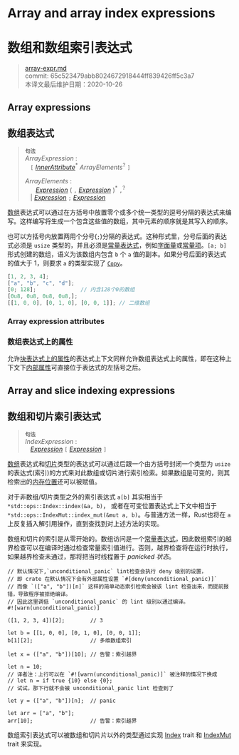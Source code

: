 # Array and array index expressions
# 数组和数组索引表达式

>[array-expr.md](https://github.com/rust-lang/reference/blob/master/src/expressions/array-expr.md)\
>commit: 65c523479abb8024672918444ff839426ff5c3a7 \
>本译文最后维护日期：2020-10-26

## Array expressions
## 数组表达式

> **<sup>句法</sup>**\
> _ArrayExpression_ :\
> &nbsp;&nbsp; `[` [_InnerAttribute_]<sup>\*</sup> _ArrayElements_<sup>?</sup> `]`
>
> _ArrayElements_ :\
> &nbsp;&nbsp; &nbsp;&nbsp; [_Expression_] ( `,` [_Expression_] )<sup>\*</sup> `,`<sup>?</sup>\
> &nbsp;&nbsp; | [_Expression_] `;` [_Expression_]

[数组](https://doc.rust-lang.org/types/array.md)表达式可以通过在方括号中放置零个或多个统一类型的逗号分隔的表达式来编写。这样编写将生成一个包含这些值的数组，其中元素的顺序就是其写入的顺序。

也可以方括号内放置两用个分号(`;`)分隔的表达式。这种形式里，分号后面的表达式必须是 `usize` 类型的，并且必须是[常量表达式][constant expression]，例如[字面量](https://doc.rust-lang.org/tokens.md#literals)或[常量项](https://doc.rust-lang.org/items/constant-items.md)。`[a; b]` 形式创建的数组，语义为该数组内包含 `b` 个 `a` 值的副本。如果分号后面的表达式的值大于 1，则要求 `a` 的类型实现了 [`Copy`](https://doc.rust-lang.org/special-types-and-traits.md#copy)。

```rust
[1, 2, 3, 4];
["a", "b", "c", "d"];
[0; 128];              // 内含128个0的数组
[0u8, 0u8, 0u8, 0u8,];
[[1, 0, 0], [0, 1, 0], [0, 0, 1]]; // 二维数组
```

### Array expression attributes
### 数组表达式上的属性

允许[块表达式上的属性][attributes on block expressions]的表达式上下文同样允许数组表达式上的属性，即在这种上下文下[内部属性][Inner attributes]可直接位于表达式的左括号之后。

## Array and slice indexing expressions
## 数组和切片索引表达式

> **<sup>句法</sup>**\
> _IndexExpression_ :\
> &nbsp;&nbsp; [_Expression_] `[` [_Expression_] `]`

[数组](https://doc.rust-lang.org/types/array.md)表达式和[切片](https://doc.rust-lang.org/types/slice.md)类型的表达式可以通过后跟一个由方括号封闭一个类型为 `usize` 的表达式(索引)的方式来对此数组或切片进行索引检索。如果数组是可变的，则其检索出的[内存位置][memory location]还可以被赋值。

对于非数组/切片类型之外的索引表达式 `a[b]` 其实相当于 `*std::ops::Index::index(&a, b)`， 或者在可变位置表达式上下文中相当于 `*std::ops::IndexMut::index_mut(&mut a, b)`。与普通方法一样，Rust也将在 `a` 上反复插入解引用操作，直到查找到对上述方法的实现。

数组和切片的索引是从零开始的。数组访问是一个[常量表达式][constant expression]，因此数组索引的越界检查可以在编译时通过检查常量索引值进行。否则，越界检查将在运行时执行，如果越界检查未通过，那将把当时线程置于 *panicked 状态*。

```rust,should_panic
// 默认情况下,`unconditional_panic` lint检查会执行 deny 级别的设置，
// 即 crate 在默认情况下会有外部属性设置 `#[deny(unconditional_panic)]`
// 而像 `(["a", "b"])[n]` 这样的简单动态索引检索会被该 lint 检查出来，而提前报错，导致程序被拒绝编译。
// 因此这里调低 `unconditional_panic` 的 lint 级别以通过编译。
#![warn(unconditional_panic)]

([1, 2, 3, 4])[2];        // 3

let b = [[1, 0, 0], [0, 1, 0], [0, 0, 1]];
b[1][2];                  // 多维数组索引

let x = (["a", "b"])[10]; // 告警：索引越界

let n = 10; 
// 译者注：上行可以在 `#![warn(unconditional_panic)]` 被注释的情况下换成
// let n = if true {10} else {0};
// 试试，那下行就不会被 unconditional_panic lint 检查到了
  
let y = (["a", "b"])[n];  // panic

let arr = ["a", "b"];
arr[10];                  // 告警：索引越界
```

数组索引表达式可以被数组和切片片以外的类型通过实现 [Index] trait 和 [IndexMut] trait 来实现。

[IndexMut]: https://doc.rust-lang.org/std/ops/trait.IndexMut.html
[Index]: https://doc.rust-lang.org/std/ops/trait.Index.html
[Inner attributes]: https://doc.rust-lang.org/attributes.md
[_Expression_]: https://doc.rust-lang.org/expressions.md
[_InnerAttribute_]: https://doc.rust-lang.org/attributes.md
[attributes on block expressions]: block-expr.md#attributes-on-block-expressions
[constant expression]: https://doc.rust-lang.org/const_eval.md#constant-expressions
[memory location]: https://doc.rust-lang.org/expressions.md#place-expressions-and-value-expressions

<!-- 2020-11-3 -->
<!-- checked -->
